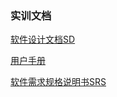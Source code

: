 ### 实训文档

[软件设计文档SD](软件设计文档SD.md)

[用户手册](Instructions_for_use.md)

[软件需求规格说明书SRS](软件需求规格说明书SRS.md)
